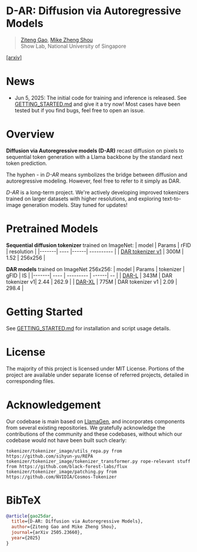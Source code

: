 # D-AR: Diffusion via Autoregressive Models
> [Ziteng Gao](https://sebgao.github.io/), [Mike Zheng Shou](https://sites.google.com/view/showlab)
> <br>Show Lab, National University of Singapore<br>

[[arxiv]](https://arxiv.org/abs/2505.23660)

# News
- Jun 5, 2025: The initial code for training and inference is released. See [GETTING_STARTED.md](GETTING_STARTED.md) and give it a try now! Most cases have been tested but if you find bugs, feel free to open an issue.


# Overview
**Diffusion via Autoregressive models (D-AR)** recast diffusion on pixels to sequential token generation with a Llama backbone by the standard next token prediction.

The hyphen - in *D-AR* means symbolizes the bridge between diffusion and autoregressive modeling. However, feel free to refer to it simply as DAR.

*D-AR* is a long-term project. We're actively developing improved tokenizers trained on larger datasets with higher resolutions, and exploring text-to-image generation models. Stay tuned for updates!

# Pretrained Models
**Sequential diffusion tokenizer** trained on ImageNet:
| model | Params | rFID | resolution |
|-------|  ----  |------| ---------- |
| [DAR tokenizer v1](https://huggingface.co/showlab/D-AR/resolve/main/D-AR-tokenizer_v1.pt) | 300M | 1.52 | 256x256 |

**DAR models** trained on ImageNet 256x256:
| model | Params | tokenizer | gFID | IS |
|-------|  ----  | --------- | ------| -- |
| [DAR-L](https://huggingface.co/showlab/D-AR/resolve/main/D-AR-L-360K.pt) | 343M | DAR tokenizer v1|  2.44 | 262.9 |
| [DAR-XL](https://huggingface.co/showlab/D-AR/resolve/main/D-AR-XL-360K.pt) | 775M | DAR tokenizer v1 | 2.09 | 298.4 |


# Getting Started
See [GETTING_STARTED.md](GETTING_STARTED.md) for installation and script usage details.

# License
The majority of this project is licensed under MIT License. Portions of the project are available under separate license of referred projects, detailed in corresponding files.


# Acknowledgement
Our codebase is main based on [LlamaGen](https://github.com/FoundationVision/LlamaGen/tree/main/tokenizer), and incorporates components from several existing repositories. We gratefully acknowledge the contributions of the community and these codebases, without which our codebase would not have been built such clearly:
```
tokenizer/tokenizer_image/utils_repa.py from https://github.com/sihyun-yu/REPA
tokenizer/tokenizer_image/tokenizer_transformer.py rope-relevant stuff from https://github.com/black-forest-labs/flux
tokenizer/tokenizer_image/patching.py from https://github.com/NVIDIA/Cosmos-Tokenizer
```

# BibTeX
```bibtex
@article{gao25dar,
  title={D-AR: Diffusion via Autoregressive Models},
  author={Ziteng Gao and Mike Zheng Shou},
  journal={arXiv 2505.23660},
  year={2025}
}
```
